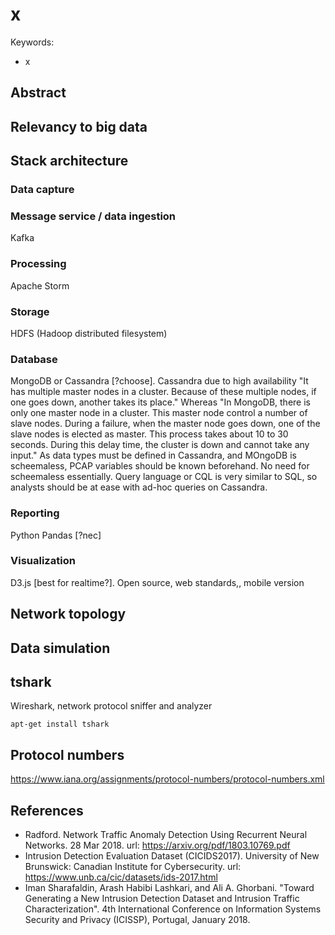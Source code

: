 <!--
1. Collect requirements by outlining here

## Requirements

-->

# x
Keywords:
- x

## Abstract
<!--
real-time netflow analytics for cybersecurity
anomaly-based intrusion detection
text analytics, NLP (natural language processing)
unstructured data
attack vectors addressed
streaming data services
outcome/goal: detecting
or goal: PCAP processing with Kafka and Storm
flow vs PCAP

Considering scoping project to PCAP processing

1. Network sniffer, which we're not implementing, but simulating by rerunning
PCAP files.
1. PCAP data sent via Kafka to
1. Storm cluster, with Python library scapy, transforms, filters, and loads to
1. Storm analysis, such as NLP [? consider leaving this to last]
1. MongoDB or Cassandra on HDFS storage
1. Reporting and visualization

Producer machine
Pipe tshark output JSON (for us, simulated) to netcat on port x,
then netcat listening on port x, piped to Kafka producer script
```
shell1> nc -l 8888 | ./producer.sh
shell2> sudo tshark -l | nc 127.1 8888
```
tshark -l deals with buffering

Or use a named pipe
```
shell1> mkfifo tsharkpipe
shell1> tail -f -c +0 tsharkpipe | producer.sh
shell2> sudo tshark -l > tsharkpipe
```

Use scapy to replay the PCAP file.

Consumer machine
Consumer script ingests
Storm for PCAP processing (parse, reduce, filter, stats, model)

Store in HDFS via MongoDB

-->

## Relevancy to big data
<!--network flow and the Vs, supporting data services-->

## Stack architecture
<!--![stack](img/stack.png)-->
### Data capture

### Message service / data ingestion
Kafka

### Processing
Apache Storm
<!--rolling window-->

### Storage
HDFS (Hadoop distributed filesystem)

### Database <!--and querying-->
MongoDB or Cassandra [?choose]. Cassandra due to high availability
"It has multiple master nodes in a cluster. Because of these multiple nodes, if one goes down, another takes its place."
Whereas "In MongoDB, there is only one master node in a cluster. This master node control a number of slave nodes. During a failure, when the master node goes down, one of the slave nodes is elected as master. This process takes about 10 to 30 seconds. During this delay time, the cluster is down and cannot take any input."
As data types must be defined in Cassandra, and MOngoDB is scheemaless,
PCAP variables should be known beforehand. No need for scheemaless essentially.
Query language or CQL is very similar to SQL, so analysts should be
at ease with ad-hoc queries on Cassandra.

### Reporting
Python Pandas [?nec]

### Visualization
D3.js [best for realtime?]. Open source, web standards,, mobile version

## Network topology
<!--![topology](img/topology.png)-->

## Data simulation
<!--
datasets

http://205.174.165.80/CICDataset/CIC-IDS-2017/Dataset/
> GeneratedLabelledFlows.zip
This is already processed PCAPs and its resolution is only minutes.

http://205.174.165.80/CICDataset/CIC-IDS-2017/Dataset/PCAPs/
> Friday-WorkingHours.pcap

http://205.174.165.80/CICDataset/CIC-IDS-2017/Dataset/PCAPs/Friday-WorkingHours.pcap

-->

## tshark
Wireshark, network protocol sniffer and analyzer
```
apt-get install tshark
```



## Protocol numbers
https://www.iana.org/assignments/protocol-numbers/protocol-numbers.xml

## References
-  Radford. Network Traffic Anomaly Detection Using Recurrent Neural Networks.
28 Mar 2018.
url: https://arxiv.org/pdf/1803.10769.pdf
- Intrusion Detection Evaluation Dataset (CICIDS2017).
University of New Brunswick: Canadian Institute for Cybersecurity.
url: https://www.unb.ca/cic/datasets/ids-2017.html
- Iman Sharafaldin, Arash Habibi Lashkari, and Ali A. Ghorbani.
"Toward Generating a New Intrusion Detection Dataset and Intrusion Traffic Characterization".
4th International Conference on Information Systems Security and Privacy (ICISSP),
Portugal, January 2018.
